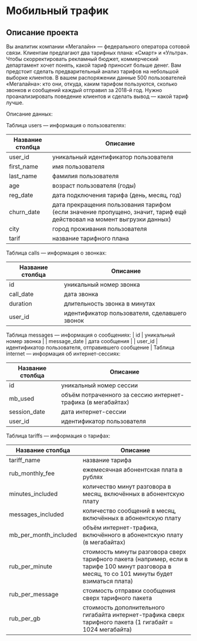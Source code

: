 # Мобильный трафик
## Описание проекта

Вы аналитик компании «Мегалайн» — федерального оператора сотовой связи. Клиентам предлагают два тарифных плана: «Смарт» и «Ультра». Чтобы скорректировать рекламный бюджет, коммерческий департамент хочет понять, какой тариф приносит больше денег.
Вам предстоит сделать предварительный анализ тарифов на небольшой выборке клиентов. В вашем распоряжении данные 500 пользователей «Мегалайна»: кто они, откуда, каким тарифом пользуются, сколько звонков и сообщений каждый отправил за 2018-й год. Нужно проанализировать поведение клиентов и сделать вывод — какой тариф лучше.

Описание данных:

Таблица users — информация о пользователях:

| Название столбца | Описание |
| ------ | ------ |
| user_id | уникальный идентификатор пользователя |
| first_name | имя пользователя |
| last_name | фамилия пользователя |
| age | возраст пользователя (годы) |
| reg_date | дата подключения тарифа (день, месяц, год) |
| churn_date | дата прекращения пользования тарифом (если значение пропущено, значит, тариф ещё действовал на момент выгрузки данных) |
| city | город проживания пользователя |
| tarif | название тарифного плана |
Таблица calls — информация о звонках:

| Название столбца | Описание |
| ------ | ------ |
| id | уникальный номер звонка |
| call_date | дата звонка |
| duration | длительность звонка в минутах |
| user_id | идентификатор пользователя, сделавшего звонок |
Таблица messages — информация о сообщениях:
| id | уникальный номер звонка |
| message_date | дата сообщения |
| user_id | идентификатор пользователя, отправившего сообщение |
Таблица internet — информация об интернет-сессиях:

| Название столбца | Описание |
| ------ | ------ |
| id | уникальный номер сессии |
| mb_used | объём потраченного за сессию интернет-трафика (в мегабайтах) |
| session_date | дата интернет-сессии |
| user_id | идентификатор пользователя |
Таблица tariffs — информация о тарифах:

| Название столбца | Описание |
| ------ | ------ |
| tariff_name | название тарифа |
| rub_monthly_fee | ежемесячная абонентская плата в рублях |
| minutes_included | количество минут разговора в месяц, включённых в абонентскую плату |
| messages_included | количество сообщений в месяц, включённых в абонентскую плату |
| mb_per_month_included | объём интернет-трафика, включённого в абонентскую плату (в мегабайтах) |
| rub_per_minute | стоимость минуты разговора сверх тарифного пакета (например, если в тарифе 100 минут разговора в месяц, то со 101 минуты будет взиматься плата) |
| rub_per_message | стоимость отправки сообщения сверх тарифного пакета |
| rub_per_gb | стоимость дополнительного гигабайта интернет-трафика сверх тарифного пакета (1 гигабайт = 1024 мегабайта) |
